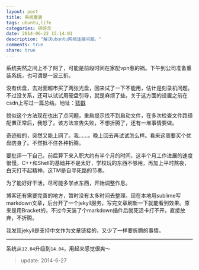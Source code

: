```yaml
---
layout: post
title: 系统重装
tags: ubuntu,life
categories: 碎碎念
date: 2014-06-22 15:14:01
description: "解决ubuntu网络连接问题。"
comments: true
share: true
---
```


系统突然之间上不了网了，可能是前段时间在家配vpn惹的祸。下午到公司准备重装系统，也可谓是一波三折。

<!--more-->

没有优盘，去对面超市买了两张光盘，回来试了一下不能用，估计是刻录机问题。不过没关系，还可以试试用硬盘引导，就是麻烦了些。关于这方面的设置之前在csdn上写过一篇总结。地址：[猛戳](http://blog.csdn.net/kehrwang/arti/home/kehr/Downloads/baidu_verify_A2TGDrb3bI.htmlcle/details/11182533)

貌似这个方法现在也出了点问题，重启提示找不到启动文件，在多次检查文件路径配置正常后，我怒了。该方法宣告失败，不想折腾了，还有一堆事情要做。

奇迹般的，突然又能上网了。我……。晚上回去再试试怎么样。看来这周要买个优盘防身了。不然抵不住各种折腾。

要批评一下自己。前后算下来入职大约有半个月的时间，这半个月工作进展的速度很慢。C++和Shell的基础并不是太好，学校玩的东西不够用，再加上平时熬夜，白天打不起精神。这TM是自寻死路的节奏。

为了能好好干活，尽可能多学点东西，开始调整作息。

博客还有需要完善的地方，暂时没有太多时间去整理。现在本地用sublime写markdown文章，后台开了一个jekyll服务，写完文章刷新一下就能看到效果。原来是用Bracket的，不过今天装了个markdown插件后就死活卡打不开，直接放弃，不折腾。

我发现jekyll是支持中文作为文章链接的，又少了一样要折腾的事情。

----------- 

系统从`12.04`升级到`14.04`，用起来感觉很爽～

> update:  2014-6-27